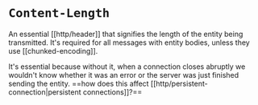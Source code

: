 # `Content-Length`
An essential [[http/header]] that signifies the length of the entity being transmitted. It's required for all messages with entity bodies, unless they use [[chunked-encoding]].

It's essential because without it, when a connection closes abruptly we wouldn't know whether it was an error or the server was just finished sending the entity. ==how does this affect [[http/persistent-connection|persistent connections]]?==

